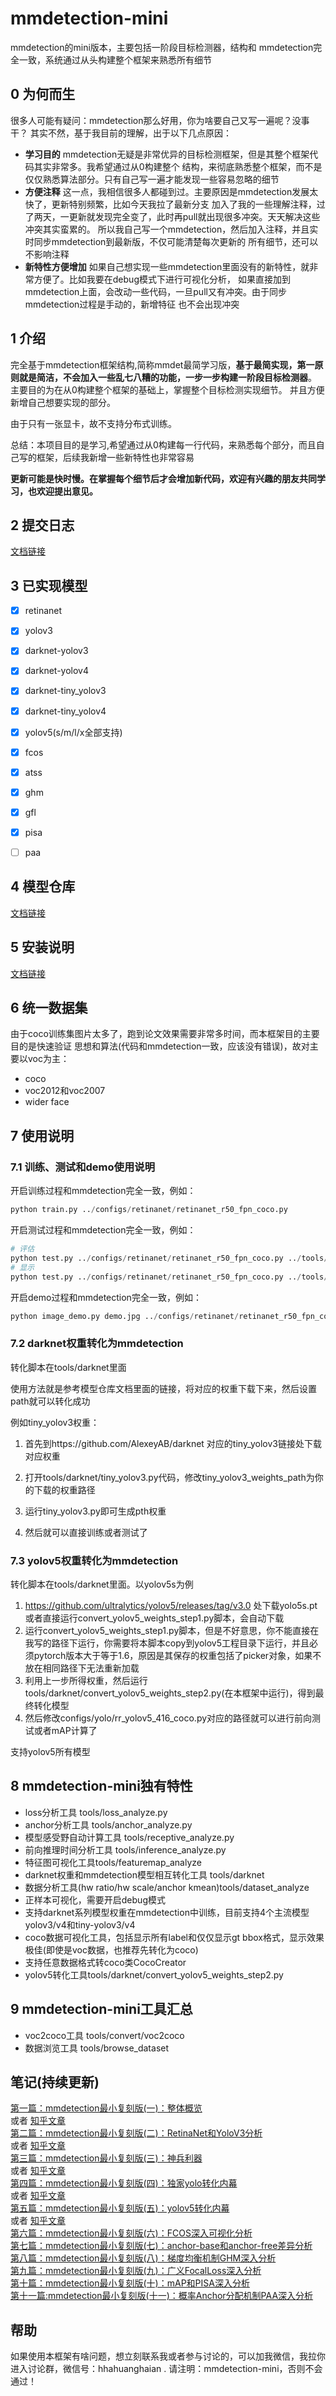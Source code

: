 # mmdetection-mini
mmdetection的mini版本，主要包括一阶段目标检测器，结构和
mmdetection完全一致，系统通过从头构建整个框架来熟悉所有细节

## 0 为何而生
很多人可能有疑问：mmdetection那么好用，你为啥要自己又写一遍呢？没事干？
其实不然，基于我目前的理解，出于以下几点原因：

- **学习目的**
mmdetection无疑是非常优异的目标检测框架，但是其整个框架代码其实非常多。我希望通过从0构建整个
结构，来彻底熟悉整个框架，而不是仅仅熟悉算法部分。只有自己写一遍才能发现一些容易忽略的细节
- **方便注释**
这一点，我相信很多人都碰到过。主要原因是mmdetection发展太快了，更新特别频繁，比如今天我拉了最新分支
加入了我的一些理解注释，过了两天，一更新就发现完全变了，此时再pull就出现很多冲突。天天解决这些冲突其实蛮累的。
所以我自己写一个mmdetection，然后加入注释，并且实时同步mmdetection到最新版，不仅可能清楚每次更新的
所有细节，还可以不影响注释
- **新特性方便增加**
如果自己想实现一些mmdetection里面没有的新特性，就非常方便了。比如我要在debug模式下进行可视化分析，
如果直接加到mmdetection上面，会改动一些代码，一旦pull又有冲突。由于同步mmdetection过程是手动的，新增特征
也不会出现冲突

## 1 介绍

完全基于mmdetection框架结构,简称mmdet最简学习版，**基于最简实现，第一原则就是简洁，不会加入一些乱七八糟的功能，一步一步构建一阶段目标检测器**。
主要目的为在从0构建整个框架的基础上，掌握整个目标检测实现细节。 并且方便新增自己想要实现的部分。

由于只有一张显卡，故不支持分布式训练。

总结：本项目目的是学习,希望通过从0构建每一行代码，来熟悉每个部分，而且自己写的框架，后续我新增一些新特性也非常容易

**更新可能是快时慢。在掌握每个细节后才会增加新代码，欢迎有兴趣的朋友共同学习，也欢迎提出意见。**

## 2 提交日志
[文档链接](./docs/changelog.md)

## 3 已实现模型
- [x] retinanet
- [x] yolov3
- [x] darknet-yolov3
- [x] darknet-yolov4
- [x] darknet-tiny_yolov3
- [x] darknet-tiny_yolov4
- [x] yolov5(s/m/l/x全部支持)   
- [x] fcos  
- [x] atss    
- [x] ghm  
- [x] gfl    
- [x] pisa  
- [ ] paa  


## 4 模型仓库
[文档链接](./docs/model_zoo.md)


## 5 安装说明
[文档链接](./docs/install.md)


## 6 统一数据集
   由于coco训练集图片太多了，跑到论文效果需要非常多时间，而本框架目的主要目的是快速验证
思想和算法(代码和mmdetection一致，应该没有错误)，故对主要以voc为主：
- coco
- voc2012和voc2007
- wider face


## 7 使用说明
### 7.1 训练、测试和demo使用说明

开启训练过程和mmdetection完全一致，例如：

```python
python train.py ../configs/retinanet/retinanet_r50_fpn_coco.py
```

开启测试过程和mmdetection完全一致，例如：

```python
# 评估   
python test.py ../configs/retinanet/retinanet_r50_fpn_coco.py ../tools/work_dirs/retinanet_r50_fpn_coco/latest.pth --eval bbox
# 显示
python test.py ../configs/retinanet/retinanet_r50_fpn_coco.py ../tools/work_dirs/retinanet_r50_fpn_coco/latest.pth --show
```

开启demo过程和mmdetection完全一致，例如：

```python
python image_demo.py demo.jpg ../configs/retinanet/retinanet_r50_fpn_coco.py ../tools/work_dirs/retinanet_r50_fpn_coco/latest.pth
```

### 7.2 darknet权重转化为mmdetection

转化脚本在tools/darknet里面

使用方法就是参考模型仓库文档里面的链接，将对应的权重下载下来，然后设置path就可以转化成功

例如tiny_yolov3权重：

1. 首先到https://github.com/AlexeyAB/darknet 对应的tiny_yolov3链接处下载对应权重

2. 打开tools/darknet/tiny_yolov3.py代码，修改tiny_yolov3_weights_path为你的下载的权重路径

3. 运行tiny_yolov3.py即可生成pth权重

4. 然后就可以直接训练或者测试了


### 7.3 yolov5权重转化为mmdetection

转化脚本在tools/darknet里面。以yolov5s为例

1. https://github.com/ultralytics/yolov5/releases/tag/v3.0 处下载yolo5s.pt或者直接运行convert_yolov5_weights_step1.py脚本，会自动下载
2. 运行convert_yolov5_weights_step1.py脚本，但是不好意思，你不能直接在我写的路径下运行，你需要将本脚本copy到yolov5工程目录下运行，并且必须pytorch版本大于等于1.6，原因是其保存的权重包括了picker对象，如果不放在相同路径下无法重新加载
3. 利用上一步所得权重，然后运行tools/darknet/convert_yolov5_weights_step2.py(在本框架中运行)，得到最终转化模型
4. 然后修改configs/yolo/rr_yolov5_416_coco.py对应的路径就可以进行前向测试或者mAP计算了

支持yolov5所有模型

## 8 mmdetection-mini独有特性

- loss分析工具 tools/loss_analyze.py
- anchor分析工具 tools/anchor_analyze.py
- 模型感受野自动计算工具 tools/receptive_analyze.py
- 前向推理时间分析工具 tools/inference_analyze.py
- 特征图可视化工具tools/featuremap_analyze
- darknet权重和mmdetection模型相互转化工具 tools/darknet
- 数据分析工具(hw ratio/hw scale/anchor kmean)tools/dataset_analyze
- 正样本可视化，需要开启debug模式
- 支持darknet系列模型权重在mmdetection中训练，目前支持4个主流模型yolov3/v4和tiny-yolov3/v4
- coco数据可视化工具，包括显示所有label和仅仅显示gt bbox格式，显示效果极佳(即使是voc数据，也推荐先转化为coco)
- 支持任意数据格式转coco类CocoCreator
- yolov5转化工具tools/darknet/convert_yolov5_weights_step2.py


## 9 mmdetection-mini工具汇总
- voc2coco工具 tools/convert/voc2coco
- 数据浏览工具 tools/browse_dataset


## 笔记(持续更新)

[第一篇：mmdetection最小复刻版(一)：整体概览](https://www.zybuluo.com/huanghaian/note/1742545)  
或者 [知乎文章](https://zhuanlan.zhihu.com/p/252616317)   
[第二篇：mmdetection最小复刻版(二)：RetinaNet和YoloV3分析](https://www.zybuluo.com/huanghaian/note/1742594)    
或者 [知乎文章](https://zhuanlan.zhihu.com/p/259487104)  
[第三篇：mmdetection最小复刻版(三)：神兵利器](https://www.zybuluo.com/huanghaian/note/1743266)    
或者 [知乎文章](https://zhuanlan.zhihu.com/p/259963010)  
[第四篇：mmdetection最小复刻版(四)：独家yolo转化内幕](https://www.zybuluo.com/huanghaian/note/1744915)      
或者 [知乎文章](https://zhuanlan.zhihu.com/p/265950384)         
[第五篇：mmdetection最小复刻版(五)：yolov5转化内幕](https://www.zybuluo.com/huanghaian/note/1745145)    
或者 [知乎文章](https://zhuanlan.zhihu.com/p/266916615)     
[第六篇：mmdetection最小复刻版(六)：FCOS深入可视化分析](https://www.zybuluo.com/huanghaian/note/1747551)   
[第七篇：mmdetection最小复刻版(七)：anchor-base和anchor-free差异分析](https://www.zybuluo.com/huanghaian/note/1748811)      
[第八篇：mmdetection最小复刻版(八)：梯度均衡机制GHM深入分析](https://www.zybuluo.com/huanghaian/note/1749031)   
[第九篇：mmdetection最小复刻版(九)：广义FocalLoss深入分析](https://www.zybuluo.com/huanghaian/note/1749472)    
[第十篇：mmdetection最小复刻版(十)：mAP和PISA深入分析](https://www.zybuluo.com/huanghaian/note/1749740)      
[第十一篇:mmdetection最小复刻版(十一)：概率Anchor分配机制PAA深入分析](https://www.zybuluo.com/huanghaian/note/1750308)    
  
  
## 帮助

如果使用本框架有啥问题，想立刻联系我或者参与讨论的，可以加我微信，我拉你进入讨论群，微信号：hhahuanghaian .
请注明：mmdetection-mini，否则不会通过！  




       